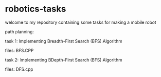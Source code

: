 # robotics-tasks


welcome to my repository containing some tasks for making a mobile robot


path planning:

task 1: Implementing Breadth-First Search (BFS) Algorithm

files:
BFS.CPP



task 2: Implementing BDepth-First Search (BFS) Algorithm

files:
DFS.cpp

